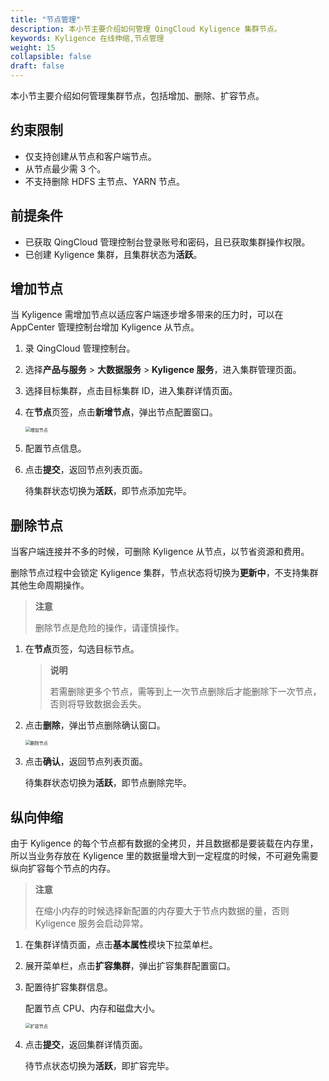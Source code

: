 ```yaml
---
title: "节点管理"
description: 本小节主要介绍如何管理 QingCloud Kyligence 集群节点。 
keywords: Kyligence 在线伸缩,节点管理
weight: 15
collapsible: false
draft: false
---
```



本小节主要介绍如何管理集群节点，包括增加、删除、扩容节点。

## 约束限制

- 仅支持创建从节点和客户端节点。
- 从节点最少需 3 个。
- 不支持删除 HDFS 主节点、YARN 节点。

## 前提条件

- 已获取 QingCloud 管理控制台登录账号和密码，且已获取集群操作权限。
- 已创建 Kyligence 集群，且集群状态为**活跃**。

## 增加节点

当 Kyligence 需增加节点以适应客户端逐步增多带来的压力时，可以在 AppCenter 管理控制台增加 Kyligence 从节点。

1. 录 QingCloud 管理控制台。
2. 选择**产品与服务** > **大数据服务** > **Kyligence 服务**，进入集群管理页面。
3. 选择目标集群，点击目标集群 ID，进入集群详情页面。
4. 在**节点**页签，点击**新增节点**，弹出节点配置窗口。

   <img src="../../_images/add_node.png" alt="增加节点" style="zoom:50%;" />

5. 配置节点信息。

6. 点击**提交**，返回节点列表页面。

   待集群状态切换为**活跃**，即节点添加完毕。

## 删除节点

当客户端连接并不多的时候，可删除 Kyligence 从节点，以节省资源和费用。

删除节点过程中会锁定 Kyligence 集群，节点状态将切换为**更新中**，不支持集群其他生命周期操作。

> **注意**
> 
> 删除节点是危险的操作，请谨慎操作。

1. 在**节点**页签，勾选目标节点。

   > **说明**
   >
   > 若需删除更多个节点，需等到上一次节点删除后才能删除下一次节点，否则将导致数据会丢失。

2. 点击**删除**，弹出节点删除确认窗口。

   <img src="../../_images/delete_node.png" alt="删除节点" style="zoom:50%;" />

3. 点击**确认**，返回节点列表页面。

   待集群状态切换为**活跃**，即节点删除完毕。

## 纵向伸缩

由于 Kyligence 的每个节点都有数据的全拷贝，并且数据都是要装载在内存里，所以当业务存放在 Kyligence 里的数据量增大到一定程度的时候，不可避免需要纵向扩容每个节点的内存。

> **注意**
> 
> 在缩小内存的时候选择新配置的内存要大于节点内数据的量，否则 Kyligence 服务会启动异常。

1. 在集群详情页面，点击**基本属性**模块下拉菜单栏。
2. 展开菜单栏，点击**扩容集群**，弹出扩容集群配置窗口。
3. 配置待扩容集群信息。

    配置节点 CPU、内存和磁盘大小。

    <img src="../../_images/scale_up_down.png" alt="扩容节点" style="zoom:50%;" />

4. 点击**提交**，返回集群详情页面。

   待节点状态切换为**活跃**，即扩容完毕。
